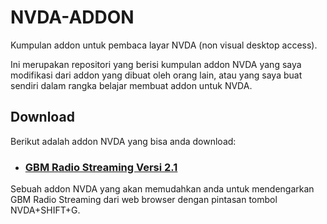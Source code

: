 # NVDA-ADDON
Kumpulan addon untuk pembaca layar NVDA (non visual desktop access).

Ini merupakan repositori yang berisi kumpulan addon NVDA yang saya modifikasi dari addon yang dibuat oleh orang lain, atau yang saya buat sendiri dalam rangka belajar membuat addon untuk NVDA.
## Download
Berikut adalah addon NVDA yang bisa anda download:
- ### [GBM Radio Streaming Versi 2.1](https://github.com/fauzan-january/NVDA-ADDON/releases/download/V2.1/GBMRadioStreaming.NVDA-addon)
Sebuah addon NVDA yang akan memudahkan anda untuk mendengarkan GBM Radio Streaming dari web browser dengan pintasan tombol NVDA+SHIFT+G.